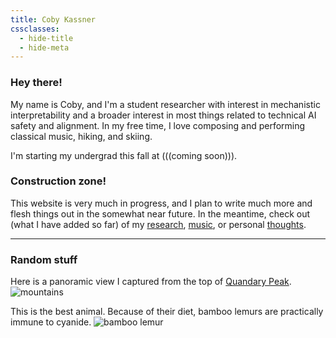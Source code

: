```yaml
---
title: Coby Kassner
cssclasses:
  - hide-title
  - hide-meta
---
```


### Hey there!
My name is Coby, and I'm a student researcher with interest in mechanistic interpretability and a broader interest in most things related to technical AI safety and alignment. In my free time, I love composing and performing classical music, hiking, and skiing.

I'm starting my undergrad this fall at (((coming soon))). 

<script src="https://unpkg.com/feather-icons"></script>
<script>
  function initializeIcons() {
    feather.replace();
    
    // Tooltip cursor follow functionality
    const tooltipElements = document.querySelectorAll('.tooltip');
    const tooltips = new Map(); // Store tooltip elements by their parent
    
    tooltipElements.forEach(element => {
      const tooltipText = element.getAttribute('data-tooltip');
      if (!tooltipText) return;
      
      // Create tooltip element
      const tooltipEl = document.createElement('div');
      tooltipEl.className = 'tooltip-text';
      tooltipEl.textContent = tooltipText;
      document.body.appendChild(tooltipEl);
      
      // Store reference to tooltip element
      tooltips.set(element, tooltipEl);
      
      // Show tooltip on hover and initial position
      element.addEventListener('mouseenter', function(e) {
        const tooltip = tooltips.get(this);
        tooltip.style.left = (e.clientX + 15) + 'px';
        tooltip.style.top = (e.clientY + 15) + 'px';
        tooltip.classList.add('visible');
      });
      
      // Update tooltip position as cursor moves
      element.addEventListener('mousemove', function(e) {
        const tooltip = tooltips.get(this);
        tooltip.style.left = (e.clientX + 15) + 'px';
        tooltip.style.top = (e.clientY + 15) + 'px';
      });
      
      // Hide tooltip when not hovering
      element.addEventListener('mouseleave', function() {
        const tooltip = tooltips.get(this);
        tooltip.classList.remove('visible');
      });
    });
  }

  // Initialize on first load
  document.addEventListener('DOMContentLoaded', initializeIcons);
  
  // Re-initialize on page navigation
  document.addEventListener('nav', initializeIcons);
</script>

<div class="social-icons">
  <a href="https://cobylk.pages.dev/curriculum_vitae.pdf" target="_blank" class="tooltip" data-tooltip="Curriculum Vitae">
    <i data-feather="file-text"></i>
  </a>
  <a href="https://github.com/cobylk" target="_blank" class="tooltip" data-tooltip="GitHub Profile">
    <i data-feather="github"></i>
  </a>
  <a href="https://www.linkedin.com/in/cobylk" target="_blank" class="tooltip" data-tooltip="LinkedIn Profile">
    <i data-feather="linkedin"></i>
  </a>
  <a href="mailto:cobylkassner@gmail.com" class="tooltip" data-tooltip="Email">
    <i data-feather="mail"></i>
  </a>
</div>

### Construction zone!
This website is very much in progress, and I plan to write much more and flesh things out in the somewhat near future. In the meantime, check out (what I have added so far) of my [research](Research), [music](Music), or personal [thoughts](Personal).

***
### Random stuff
Here is a panoramic view I captured from the top of [Quandary Peak](https://en.wikipedia.org/wiki/Quandary_Peak).
![mountains](mountains.jpg)

This is the best animal. Because of their diet, bamboo lemurs are practically immune to cyanide.
![bamboo lemur](bamboo_lemur.png)